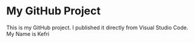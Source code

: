 # My GitHub Project

This is my GitHub project. I published it directly from Visual Studio Code. My Name is Kefri